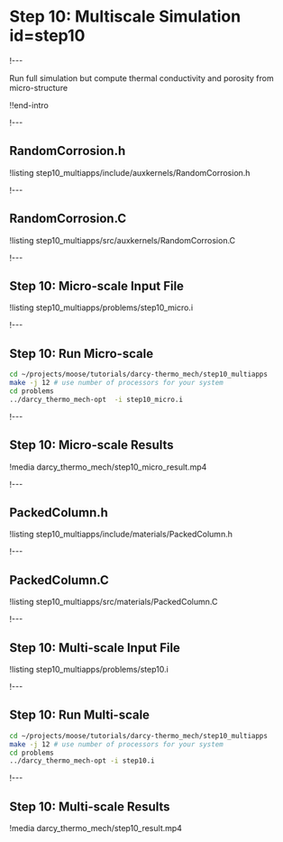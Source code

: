 # Step 10: Multiscale Simulation id=step10

!---

Run full simulation but compute thermal conductivity and porosity from micro-structure

!!end-intro

!---

## RandomCorrosion.h

!listing step10_multiapps/include/auxkernels/RandomCorrosion.h

!---

## RandomCorrosion.C

!listing step10_multiapps/src/auxkernels/RandomCorrosion.C

!---

## Step 10: Micro-scale Input File

!listing step10_multiapps/problems/step10_micro.i

!---

## Step 10: Run Micro-scale

```bash
cd ~/projects/moose/tutorials/darcy-thermo_mech/step10_multiapps
make -j 12 # use number of processors for your system
cd problems
../darcy_thermo_mech-opt  -i step10_micro.i
```

!---

## Step 10: Micro-scale Results

!media darcy_thermo_mech/step10_micro_result.mp4

!---

## PackedColumn.h

!listing step10_multiapps/include/materials/PackedColumn.h

!---

## PackedColumn.C

!listing step10_multiapps/src/materials/PackedColumn.C

!---

## Step 10: Multi-scale Input File

!listing step10_multiapps/problems/step10.i

!---

## Step 10: Run Multi-scale

```bash
cd ~/projects/moose/tutorials/darcy-thermo_mech/step10_multiapps
make -j 12 # use number of processors for your system
cd problems
../darcy_thermo_mech-opt -i step10.i
```

!---

## Step 10: Multi-scale Results

!media darcy_thermo_mech/step10_result.mp4
